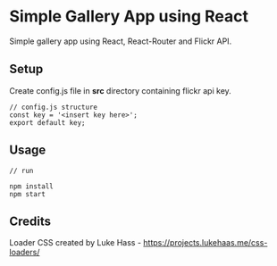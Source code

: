 # Simple Gallery App using React

Simple gallery app using React, React-Router and Flickr API.

## Setup

Create config.js file in **src** directory containing flickr api key. 

```
// config.js structure
const key = '<insert key here>';
export default key;
```

## Usage 

```
// run 

npm install
npm start
```

## Credits

Loader CSS created by Luke Hass - https://projects.lukehaas.me/css-loaders/
